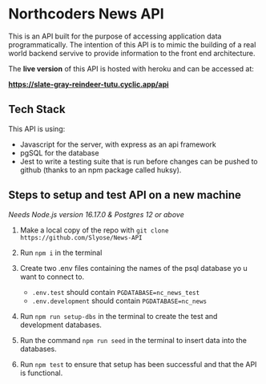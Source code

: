 # Northcoders News API

This is an API built for the purpose of accessing application data programmatically. The intention of this API is to mimic the building of a real world backend servive to provide information to the front end architecture.

The **live version** of this API is hosted with heroku and can be accessed at:

**https://slate-gray-reindeer-tutu.cyclic.app/api**

## Tech Stack
This API is using:
- Javascript for the server, with express as an api framework
- pgSQL for the database
- Jest to write a testing suite that is run before changes can be pushed to github (thanks to an npm package called huksy).

## Steps to setup and test API on a new machine

_Needs Node.js version 16.17.0 & Postgres 12 or above_

1. Make a local copy of the repo with `git clone https://github.com/Slyose/News-API`

2. Run `npm i` in the terminal

3. Create two .env files containing the names of the psql database yo u want to connect to.

   - `.env.test` should contain `PGDATABASE=nc_news_test`
   - `.env.development` should contain `PGDATABASE=nc_news`

4. Run `npm run setup-dbs` in the terminal to create the test and development databases.

5. Run the command `npm run seed` in the terminal to insert data into the databases.

6. Run `npm test` to ensure that setup has been successful and that the API is functional.


